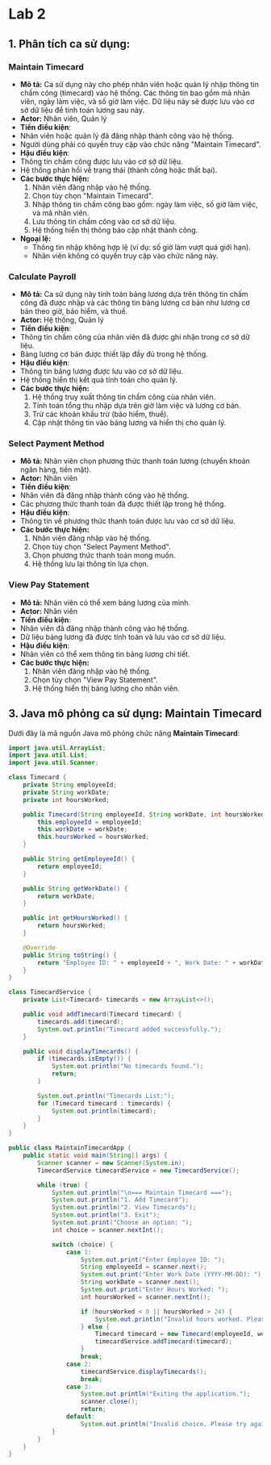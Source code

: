 
# Lab 2

## 1. Phân tích ca sử dụng:

### Maintain Timecard
- **Mô tả:** Ca sử dụng này cho phép nhân viên hoặc quản lý nhập thông tin chấm công (timecard) vào hệ thống. Các thông tin bao gồm mã nhân viên, ngày làm việc, và số giờ làm việc. Dữ liệu này sẽ được lưu vào cơ sở dữ liệu để tính toán lương sau này.
- **Actor:** Nhân viên, Quản lý
- **Tiền điều kiện**:
- Nhân viên hoặc quản lý đã đăng nhập thành công vào hệ thống.
- Người dùng phải có quyền truy cập vào chức năng "Maintain Timecard".
- **Hậu điều kiện**:
-   Thông tin chấm công được lưu vào cơ sở dữ liệu.
- Hệ thống phản hồi về trạng thái (thành công hoặc thất bại).
- **Các bước thực hiện:**
  1. Nhân viên đăng nhập vào hệ thống.
  2. Chọn tùy chọn "Maintain Timecard".
  3. Nhập thông tin chấm công bao gồm: ngày làm việc, số giờ làm việc, và mã nhân viên.
  4. Lưu thông tin chấm công vào cơ sở dữ liệu.
  5. Hệ thống hiển thị thông báo cập nhật thành công.
- **Ngoại lệ:**
  - Thông tin nhập không hợp lệ (ví dụ: số giờ làm vượt quá giới hạn).
  - Nhân viên không có quyền truy cập vào chức năng này.

### Calculate Payroll
- **Mô tả:** Ca sử dụng này tính toán bảng lương dựa trên thông tin chấm công đã được nhập và các thông tin bảng lương cơ bản như lương cơ bản theo giờ, bảo hiểm, và thuế.
- **Actor:** Hệ thống, Quản lý
- **Tiền điều kiện**:
- Thông tin chấm công của nhân viên đã được ghi nhận trong cơ sở dữ liệu.
- Bảng lương cơ bản được thiết lập đầy đủ trong hệ thống.
- **Hậu điều kiện**:
- Thông tin bảng lương được lưu vào cơ sở dữ liệu.
- Hệ thống hiển thị kết quả tính toán cho quản lý.
- **Các bước thực hiện:**
  1. Hệ thống truy xuất thông tin chấm công của nhân viên.
  2. Tính toán tổng thu nhập dựa trên giờ làm việc và lương cơ bản.
  3. Trừ các khoản khấu trừ (bảo hiểm, thuế).
  4. Cập nhật thông tin vào bảng lương và hiển thị cho quản lý.

### Select Payment Method
- **Mô tả:** Nhân viên chọn phương thức thanh toán lương (chuyển khoản ngân hàng, tiền mặt).
- **Actor:** Nhân viên
- **Tiền điều kiện**:
- Nhân viên đã đăng nhập thành công vào hệ thống.
- Các phương thức thanh toán đã được thiết lập trong hệ thống.
- **Hậu điều kiện**:
- Thông tin về phương thức thanh toán được lưu vào cơ sở dữ liệu.
- **Các bước thực hiện:**
  1. Nhân viên đăng nhập vào hệ thống.
  2. Chọn tùy chọn "Select Payment Method".
  3. Chọn phương thức thanh toán mong muốn.
  4. Hệ thống lưu lại thông tin lựa chọn.

### View Pay Statement
- **Mô tả:** Nhân viên có thể xem bảng lương của mình.
- **Actor:** Nhân viên
- **Tiền điều kiện**:
- Nhân viên đã đăng nhập thành công vào hệ thống.
- Dữ liệu bảng lương đã được tính toán và lưu vào cơ sở dữ liệu.
- **Hậu điều kiện**:
- Nhân viên có thể xem thông tin bảng lương chi tiết.
- **Các bước thực hiện:**
  1. Nhân viên đăng nhập vào hệ thống.
  2. Chọn tùy chọn "View Pay Statement".
  3. Hệ thống hiển thị bảng lương cho nhân viên.

## 3. Java mô phỏng ca sử dụng: Maintain Timecard

Dưới đây là mã nguồn Java mô phỏng chức năng **Maintain Timecard**:

```java
import java.util.ArrayList;
import java.util.List;
import java.util.Scanner;

class Timecard {
    private String employeeId;
    private String workDate;
    private int hoursWorked;

    public Timecard(String employeeId, String workDate, int hoursWorked) {
        this.employeeId = employeeId;
        this.workDate = workDate;
        this.hoursWorked = hoursWorked;
    }

    public String getEmployeeId() {
        return employeeId;
    }

    public String getWorkDate() {
        return workDate;
    }

    public int getHoursWorked() {
        return hoursWorked;
    }

    @Override
    public String toString() {
        return "Employee ID: " + employeeId + ", Work Date: " + workDate + ", Hours Worked: " + hoursWorked;
    }
}

class TimecardService {
    private List<Timecard> timecards = new ArrayList<>();

    public void addTimecard(Timecard timecard) {
        timecards.add(timecard);
        System.out.println("Timecard added successfully.");
    }

    public void displayTimecards() {
        if (timecards.isEmpty()) {
            System.out.println("No timecards found.");
            return;
        }

        System.out.println("Timecards List:");
        for (Timecard timecard : timecards) {
            System.out.println(timecard);
        }
    }
}

public class MaintainTimecardApp {
    public static void main(String[] args) {
        Scanner scanner = new Scanner(System.in);
        TimecardService timecardService = new TimecardService();

        while (true) {
            System.out.println("\n=== Maintain Timecard ===");
            System.out.println("1. Add Timecard");
            System.out.println("2. View Timecards");
            System.out.println("3. Exit");
            System.out.print("Choose an option: ");
            int choice = scanner.nextInt();

            switch (choice) {
                case 1:
                    System.out.print("Enter Employee ID: ");
                    String employeeId = scanner.next();
                    System.out.print("Enter Work Date (YYYY-MM-DD): ");
                    String workDate = scanner.next();
                    System.out.print("Enter Hours Worked: ");
                    int hoursWorked = scanner.nextInt();

                    if (hoursWorked < 0 || hoursWorked > 24) {
                        System.out.println("Invalid hours worked. Please enter a value between 0 and 24.");
                    } else {
                        Timecard timecard = new Timecard(employeeId, workDate, hoursWorked);
                        timecardService.addTimecard(timecard);
                    }
                    break;
                case 2:
                    timecardService.displayTimecards();
                    break;
                case 3:
                    System.out.println("Exiting the application.");
                    scanner.close();
                    return;
                default:
                    System.out.println("Invalid choice. Please try again.");
            }
        }
    }
}
```
